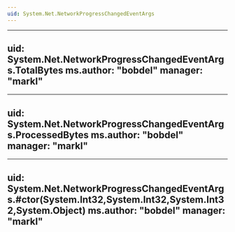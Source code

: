 ```yaml
---
uid: System.Net.NetworkProgressChangedEventArgs
---
```


---
uid: System.Net.NetworkProgressChangedEventArgs.TotalBytes
ms.author: "bobdel"
manager: "markl"
---

---
uid: System.Net.NetworkProgressChangedEventArgs.ProcessedBytes
ms.author: "bobdel"
manager: "markl"
---

---
uid: System.Net.NetworkProgressChangedEventArgs.#ctor(System.Int32,System.Int32,System.Int32,System.Object)
ms.author: "bobdel"
manager: "markl"
---
